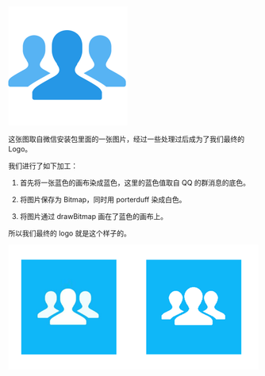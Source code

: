 ![](origin.png)

这张图取自微信安装包里面的一张图片，经过一些处理过后成为了我们最终的 Logo。

我们进行了如下加工：

1. 首先将一张蓝色的画布染成蓝色，这里的蓝色值取自 QQ 的群消息的底色。

2. 将图片保存为 Bitmap，同时用 porterduff 染成白色。

3. 将图片通过 drawBitmap 画在了蓝色的画布上。

所以我们最终的 logo 就是这个样子的。

![](icon_twin.png)
